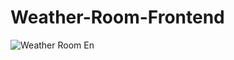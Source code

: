 # Weather-Room-Frontend

![Weather Room En](https://user-images.githubusercontent.com/38092328/209807090-2d3323dd-f3c1-4b13-9609-43386acf831d.png)
